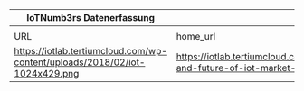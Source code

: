 |IoTNumb3rs Datenerfassung|||||||||||
| ---- | ---- | ---- | ---- | ---- | ---- | ---- | ---- | ---- | ---- | ---- |
||||||||||||
|URL|home_url|filename|device_class|device_count|market_class|market_volume|prognosis_year|publication_year|authorship_class|Dropbox folder|
|https://iotlab.tertiumcloud.com/wp-content/uploads/2018/02/iot-1024x429.png|https://iotlab.tertiumcloud.com/2018/02/15/present-and-future-of-iot-market-in-italy/|file6_iot-1024x429.png||||||||marielledemuth/20181216-1800|
